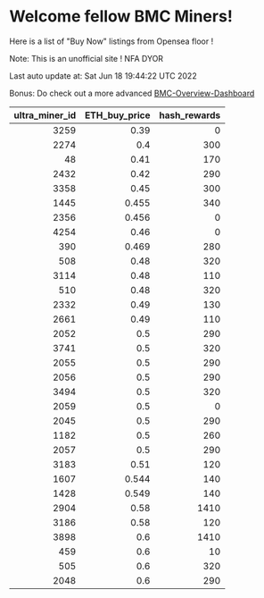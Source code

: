 # Welcome fellow BMC Miners!
Here is a list of "Buy Now" listings from Opensea floor !

Note: This is an unofficial site ! NFA DYOR

Last auto update at: Sat Jun 18 19:44:22 UTC 2022

Bonus: Do check out a more advanced [BMC-Overview-Dashboard](https://dune.com/defifunk/BMC-Overview-Dashboard)


|   ultra_miner_id |   ETH_buy_price |   hash_rewards |
|-----------------:|----------------:|---------------:|
|             3259 |           0.39  |              0 |
|             2274 |           0.4   |            300 |
|               48 |           0.41  |            170 |
|             2432 |           0.42  |            290 |
|             3358 |           0.45  |            300 |
|             1445 |           0.455 |            340 |
|             2356 |           0.456 |              0 |
|             4254 |           0.46  |              0 |
|              390 |           0.469 |            280 |
|              508 |           0.48  |            320 |
|             3114 |           0.48  |            110 |
|              510 |           0.48  |            320 |
|             2332 |           0.49  |            130 |
|             2661 |           0.49  |            110 |
|             2052 |           0.5   |            290 |
|             3741 |           0.5   |            320 |
|             2055 |           0.5   |            290 |
|             2056 |           0.5   |            290 |
|             3494 |           0.5   |            320 |
|             2059 |           0.5   |              0 |
|             2045 |           0.5   |            290 |
|             1182 |           0.5   |            260 |
|             2057 |           0.5   |            290 |
|             3183 |           0.51  |            120 |
|             1607 |           0.544 |            140 |
|             1428 |           0.549 |            140 |
|             2904 |           0.58  |           1410 |
|             3186 |           0.58  |            120 |
|             3898 |           0.6   |           1410 |
|              459 |           0.6   |             10 |
|              505 |           0.6   |            320 |
|             2048 |           0.6   |            290 |